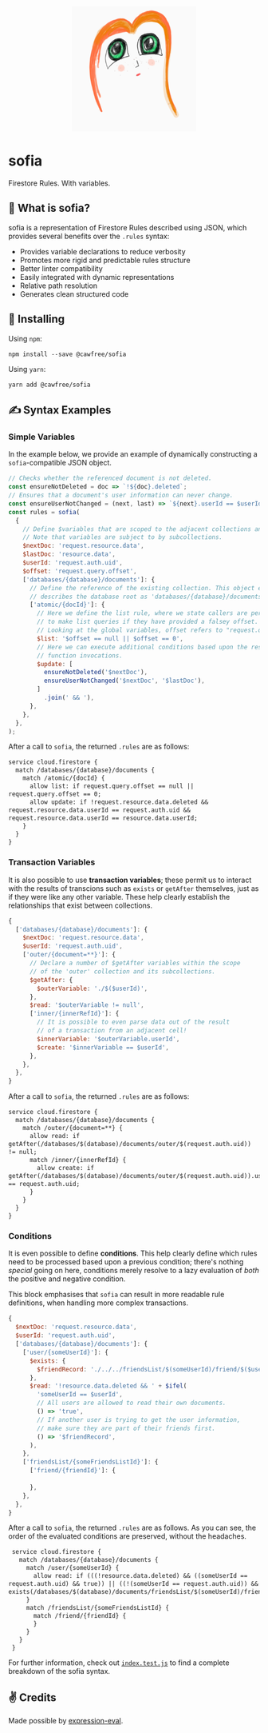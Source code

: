 <p align="center">
  <img src="./raw/sofia.png" alt="sofia" width="250" height="250">
</p>

# sofia
Firestore Rules. With variables.

## 🤔  What is sofia?
sofia is a representation of Firestore Rules described using JSON, which provides several benefits over the `.rules` syntax:

  - Provides variable declarations to reduce verbosity
  - Promotes more rigid and predictable rules structure
  - Better linter compatibility
  - Easily integrated with dynamic representations
  - Relative path resolution
  - Generates clean structured code

## 🚀 Installing
Using `npm`:
```
npm install --save @cawfree/sofia
```

Using `yarn`:
```
yarn add @cawfree/sofia
```

## ✍️ Syntax Examples

### Simple Variables
In the example below, we provide an example of dynamically constructing a `sofia`-compatible JSON object.

```javascript
// Checks whether the referenced document is not deleted.
const ensureNotDeleted = doc => `!${doc}.deleted`;
// Ensures that a document's user information can never change.
const ensureUserNotChanged = (next, last) => `${next}.userId == $userId && ${next}.userId == ${last}.userId`;
const rules = sofia(
  {
    // Define $variables that are scoped to the adjacent collections and their subcollections.
    // Note that variables are subject to by subcollections.
    $nextDoc: 'request.resource.data',
    $lastDoc: 'resource.data',
    $userId: 'request.auth.uid',
    $offset: 'request.query.offset',
    ['databases/{database}/documents']: {
      // Define the reference of the existing collection. This object effectively
      // describes the database root as 'databases/{database}/documents'.
      ['atomic/{docId}']: {
        // Here we define the list rule, where we state callers are permitted
        // to make list queries if they have provided a falsey offset. 
        // Looking at the global variables, offset refers to "request.query.offset".
        $list: '$offset == null || $offset == 0',
        // Here we can execute additional conditions based upon the results of the 
        // function invocations.
        $update: [
          ensureNotDeleted('$nextDoc'),
          ensureUserNotChanged('$nextDoc', '$lastDoc'),
        ]
          .join(' && '),
      },
    },
  },
);
```
After a call to `sofia`, the returned `.rules` are as follows:
```
service cloud.firestore {
  match /databases/{database}/documents {
    match /atomic/{docId} {
      allow list: if request.query.offset == null || request.query.offset == 0;
      allow update: if !request.resource.data.deleted && request.resource.data.userId == request.auth.uid && request.resource.data.userId == resource.data.userId;
    }
  }
}
```

### Transaction Variables

It is also possible to use **transaction variables**; these permit us to interact with the results of transcions  such as `exists` or `getAfter` themselves, just as if they were like any other variable. These help clearly establish the relationships that exist between collections.

```javascript
{
  ['databases/{database}/documents']: {
    $nextDoc: 'request.resource.data',
    $userId: 'request.auth.uid',
    ['outer/{document=**}']: {
      // Declare a number of $getAfter variables within the scope
      // of the 'outer' collection and its subcollections.
      $getAfter: {
        $outerVariable: './$($userId)',
      },
      $read: '$outerVariable != null',
      ['inner/{innerRefId}']: {
        // It is possible to even parse data out of the result
        // of a transaction from an adjacent cell!
        $innerVariable: '$outerVariable.userId',
        $create: '$innerVariable == $userId',
      },
    },
  },
}
```

After a call to `sofia`, the returned `.rules` are as follows:

```
service cloud.firestore {
  match /databases/{database}/documents {
    match /outer/{document=**} {
      allow read: if getAfter(/databases/$(database)/documents/outer/$(request.auth.uid)) != null;
      match /inner/{innerRefId} {
        allow create: if getAfter(/databases/$(database)/documents/outer/$(request.auth.uid)).userId == request.auth.uid;
      }
    }
  }
}
```

### Conditions

It is even possible to define **conditions**. This help clearly define which rules need to be processed based upon a previous condition; there's nothing _special_ going on here, conditions merely resolve to a lazy evaluation of _both_ the positive and negative condition.

This block emphasises that `sofia` can result in more readable rule definitions, when handling more complex transactions.

```javascript
{
  $nextDoc: 'request.resource.data',
  $userId: 'request.auth.uid',
  ['databases/{database}/documents']: {
    ['user/{someUserId}']: {
      $exists: {
        $friendRecord: './../../friendsList/$(someUserId)/friend/$($userId)',
      },
      $read: '!resource.data.deleted && ' + $ifel(
        'someUserId == $userId',
        // All users are allowed to read their own documents.
        () => 'true',
        // If another user is trying to get the user information,
        // make sure they are part of their friends first.
        () => '$friendRecord',
      ),
    },
    ['friendsList/{someFriendsListId}']: {
      ['friend/{friendId}']: {

      },
    },
  },
}
```

After a call to `sofia`, the returned `.rules` are as follows. As you can see, the order of the evaluated conditions are preserved, without the headaches. 

```
 service cloud.firestore {
   match /databases/{database}/documents {
     match /user/{someUserId} {
       allow read: if (((!resource.data.deleted) && ((someUserId == request.auth.uid) && true)) || ((!(someUserId == request.auth.uid)) && exists(/databases/$(database)/documents/friendsList/$(someUserId)/friend/$(request.auth.uid))));
     }
     match /friendsList/{someFriendsListId} {
       match /friend/{friendId} {
       }
     }
   }
 }
```

For further information, check out [`index.test.js`](./index.test.js) to find a complete breakdown of the sofia syntax.

## ✌️ Credits
Made possible by [expression-eval](https://www.npmjs.com/package/expression-eval).
